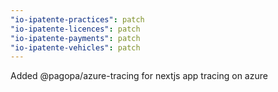 ```yaml
---
"io-ipatente-practices": patch
"io-ipatente-licences": patch
"io-ipatente-payments": patch
"io-ipatente-vehicles": patch
---
```


Added @pagopa/azure-tracing for nextjs app tracing on azure
